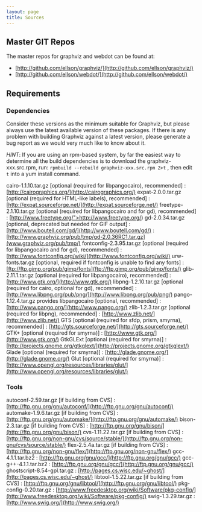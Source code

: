 ```yaml
---
layout: page
title: Sources
---
```

         
	
## Master GIT Repos

The master repos for graphviz and webdot can be found at:

* [http://github.com/ellson/graphviz/](http://github.com/ellson/graphviz/)
* [http://github.com/ellson/webdot/](http://github.com/ellson/webdot/)

## Requirements

### Dependencies

Consider these versions as the minimum suitable for Graphviz, but please always use the 
latest available version of these packages. If there is any problem with building Graphviz 
against a latest version, please generate a bug report as we would very much like to 
know about it.

*HINT*: If you are using an rpm-based system, by far the easiest way to determine all the 
build dependencies is to download the graphviz-xxx.src.rpm, run:  `rpmbuild --rebuild graphviz-xxx.src.rpm 2>t` , then edit `t` into a yum install command.

cairo-1.1.10.tar.gz [optional (required for libpangocairo), recommended]
: [http://cairographics.org/](http://cairographics.org/)
expat-2.0.0.tar.gz [optional (required for HTML-like labels), recommended]
: [http://expat.sourceforge.net/](http://expat.sourceforge.net/)
freetype-2.1.10.tar.gz [optional (required for libpangocairo and for gd), recommended]
: [http://www.freetype.org/">http://www.freetype.org/)
gd-2.0.34.tar.gz [optional, deprecated but needed for GIF output]
: [http://www.boutell.com/gd/](http://www.boutell.com/gd/)
: [http://www.graphviz.org/pub/tmp/gd-2.0.36RC1.tar.gz](www.graphviz.org/pub/tmp/)
fontconfig-2.3.95.tar.gz [optional (required for libpangocairo and for gd), recommended]
: [http://www.fontconfig.org/wiki/](http://www.fontconfig.org/wiki/)
urw-fonts.tar.gz [optional, required if fontconfig is unable to find any fonts]
: [ftp://ftp.gimp.org/pub/gimp/fonts](ftp://ftp.gimp.org/pub/gimp/fonts/)
glib-2.11.1.tar.gz [optional (required for libpangocairo), recommended]
: [http://www.gtk.org/](http://www.gtk.org/)
libpng-1.2.10.tar.gz [optional (required for cairo, optional for gd), recommended]
: [http://www.libpng.org/pub/png/](http://www.libpng.org/pub/png/)
pango-1.12.4.tar.gz provides libpangocairo [optional, recommended]
: [http://www.pango.org/](http://www.pango.org/)
zlib-1.2.3.tar.gz [optional (required for libpng), recommended]
: [http://www.zlib.net/](http://www.zlib.net/)
GTS [optional (required for sfdp, prism, smyrna), recommended]
: [http://gts.sourceforge.net/](http://gts.sourceforge.net/)
GTK+ [optional (required for smyrna)]
: [http://www.gtk.org/](http://www.gtk.org/)
GtkGLExt [optional (required for smyrna)]
: [http://projects.gnome.org/gtkglext/](http://projects.gnome.org/gtkglext/)
Glade [optional (required for smyrna)]
: [http://glade.gnome.org/](http://glade.gnome.org/)
Glut [optional (required for smyrna)]
: [http://www.opengl.org/resources/libraries/glut/](http://www.opengl.org/resources/libraries/glut/)

### Tools

autoconf-2.59.tar.gz [if building from CVS]
: [http://ftp.gnu.org/gnu/autoconf/](http://ftp.gnu.org/gnu/autoconf/)
automake-1.9.6.tar.gz [if building from CVS]
: [http://ftp.gnu.org/gnu/automake/](http://ftp.gnu.org/gnu/automake/)
bison-2.3.tar.gz [if building from CVS]
: [http://ftp.gnu.org/gnu/bison/](http://ftp.gnu.org/gnu/bison/)
cvs-1.11.22.tar.gz [if building from CVS]
: [http://ftp.gnu.org/non-gnu/cvs/source/stable/](http://ftp.gnu.org/non-gnu/cvs/source/stable/)
flex-2.5.4a.tar.gz [if building from CVS]
: [http://ftp.gnu.org/non-gnu/flex/](http://ftp.gnu.org/non-gnu/flex/)
gcc-4.1.1.tar.bz2
: [http://ftp.gnu.org/gnu/gcc/](http://ftp.gnu.org/gnu/gcc/)
gcc-g++-4.1.1.tar.bz2
: [http://ftp.gnu.org/gnu/gcc/](http://ftp.gnu.org/gnu/gcc/)
ghostscript-8.54-gpl.tar.gz
: [http://pages.cs.wisc.edu/~ghost/](http://pages.cs.wisc.edu/~ghost/)
libtool-1.5.22.tar.gz [if building from CVS]
: [http://ftp.gnu.org/gnu/libtool/](http://ftp.gnu.org/gnu/libtool/)
pkg-config-0.20.tar.gz
: [http://www.freedesktop.org/wiki/Software/pkg-config/](http://www.freedesktop.org/wiki/Software/pkg-config/)
swig-1.3.29.tar.gz
: [http://www.swig.org/](http://www.swig.org/)

